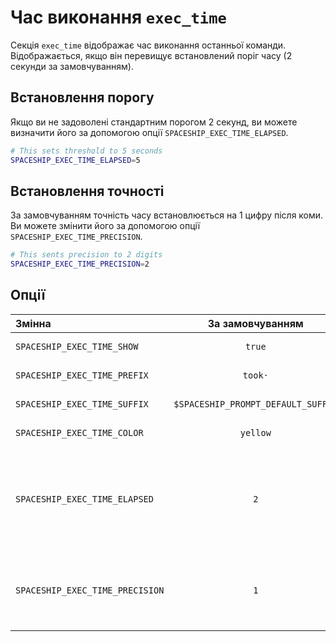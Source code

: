 # Час виконання `exec_time`

Секція `exec_time` відображає час виконання останньої команди. Відображається, якщо він перевищує встановлений поріг часу (2 секунди за замовчуванням).

## Встановлення порогу

Якщо ви не задоволені стандартним порогом 2 секунд, ви можете визначити його за допомогою опції `SPACESHIP_EXEC_TIME_ELAPSED`.

```zsh title=".zshrc"
# This sets threshold to 5 seconds
SPACESHIP_EXEC_TIME_ELAPSED=5
```

## Встановлення точності

За замовчуванням точність часу встановлюється на 1 цифру після коми. Ви можете змінити його за допомогою опції `SPACESHIP_EXEC_TIME_PRECISION`.

```zsh title=".zshrc"
# This sents precision to 2 digits
SPACESHIP_EXEC_TIME_PRECISION=2
```

## Опції

| Змінна                          |          За замовчуванням          | Пояснення                                                        |
|:------------------------------- |:----------------------------------:| ---------------------------------------------------------------- |
| `SPACESHIP_EXEC_TIME_SHOW`      |               `true`               | Показати секцію                                                  |
| `SPACESHIP_EXEC_TIME_PREFIX`    |              `took·`               | Префікс секції                                                   |
| `SPACESHIP_EXEC_TIME_SUFFIX`    | `$SPACESHIP_PROMPT_DEFAULT_SUFFIX` | Суфікс секції                                                    |
| `SPACESHIP_EXEC_TIME_COLOR`     |              `yellow`              | Колір секції                                                     |
| `SPACESHIP_EXEC_TIME_ELAPSED`   |                `2`                 | The minimum number of seconds for showing execution time section |
| `SPACESHIP_EXEC_TIME_PRECISION` |                `1`                 | Number of digits to use in the fractional part of the time value |
